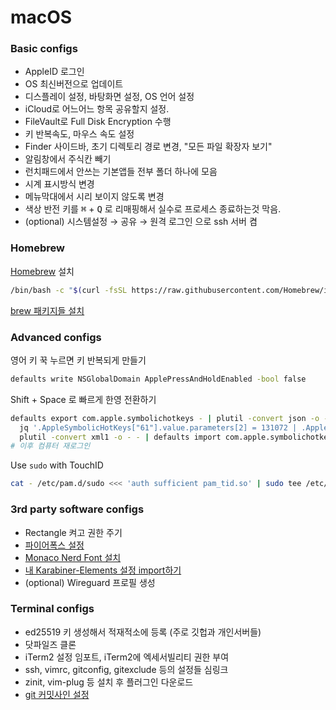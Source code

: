 macOS
========

### Basic configs
- AppleID 로그인
- OS 최신버전으로 업데이트
- 디스플레이 설정, 바탕화면 설정, OS 언어 설정
- iCloud로 어느어느 항목 공유할지 설정.
- FileVault로 Full Disk Encryption 수행
- 키 반복속도, 마우스 속도 설정
- Finder 사이드바, 초기 디렉토리 경로 변경, "모든 파일 확장자 보기"
- 알림창에서 주식칸 빼기
- 런치패드에서 안쓰는 기본앱들 전부 폴더 하나에 모음
- 시계 표시방식 변경
- 메뉴막대에서 시리 보이지 않도록 변경
- 색상 반전 키를 <kbd>⌘</kbd> + <kbd>Q</kbd> 로 리매핑해서 실수로 프로세스 종료하는것 막음.
- (optional) 시스템설정 &rarr; 공유 &rarr; 원격 로그인 으로 ssh 서버 켬

### Homebrew
[Homebrew](https://brew.sh/) 설치

```bash
/bin/bash -c "$(curl -fsSL https://raw.githubusercontent.com/Homebrew/install/HEAD/install.sh)"
```

[brew 패키지들 설치](../packages/)

### Advanced configs
영어 키 꾹 누르면 키 반복되게 만들기

```bash
defaults write NSGlobalDomain ApplePressAndHoldEnabled -bool false
```

Shift + Space 로 빠르게 한영 전환하기

```bash
defaults export com.apple.symbolichotkeys - | plutil -convert json -o - - |
  jq '.AppleSymbolicHotKeys["61"].value.parameters[2] = 131072 | .AppleSymbolicHotKeys["60"].value.parameters[2] = 655360' |
  plutil -convert xml1 -o - - | defaults import com.apple.symbolichotkeys -
# 이후 컴퓨터 재로그인
```

Use `sudo` with TouchID

```bash
cat - /etc/pam.d/sudo <<< 'auth sufficient pam_tid.so' | sudo tee /etc/pam.d/sudo
```

### 3rd party software configs
- Rectangle 켜고 권한 주기
- [파이어폭스 설정](firefox.md)
- [Monaco Nerd Font 설치](https://drive.google.com/file/d/15o0ykWwg8tlfgo_fOfK5CD4I5FdLTXdt/view)
- [내 Karabiner-Elements 설정 import하기](https://genesy.github.io/karabiner-complex-rules-generator/#eyJ0aXRsZSI6InNpbW5hbGFtYnVydCIsInJ1bGVzIjpbeyJkZXNjcmlwdGlvbiI6InNpbW5hbGFtYnVydCIsIm1hbmlwdWxhdG9ycyI6W3sidHlwZSI6ImJhc2ljIiwiZnJvbSI6eyJrZXlfY29kZSI6ImNhcHNfbG9jayJ9LCJ0byI6W3sia2V5X2NvZGUiOiJyaWdodF9jb21tYW5kIiwicmVwZWF0Ijp0cnVlfV19XX1dfQo=)
- (optional) Wireguard 프로필 생성

### Terminal configs
- ed25519 키 생성해서 적재적소에 등록 (주로 깃헙과 개인서버들)
- 닷파일즈 클론
- iTerm2 설정 임포트, iTerm2에 엑세서빌리티 권한 부여
- ssh, vimrc, gitconfig, gitexclude 등의 설정들 심링크
- zinit, vim-plug 등 설치 후 플러그인 다운로드
- [git 커밋사인 설정](https://gist.github.com/simnalamburt/c921a9e70e9a43f5b4743499370d5a88)
